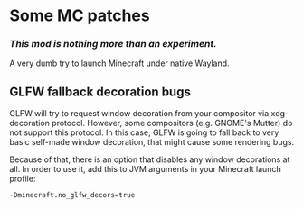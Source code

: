 # Some MC patches

### *This mod is nothing more than an experiment.*

A very dumb try to launch Minecraft under native Wayland.

## GLFW fallback decoration bugs

GLFW will try to request window decoration from your compositor via xdg-decoration protocol.
However, some compositors (e.g. GNOME's Mutter) do not support this protocol.
In this case, GLFW is going to fall back to very basic self-made window decoration, that might cause some rendering bugs.

Because of that, there is an option that disables any window decorations at all.
In order to use it, add this to JVM arguments in your Minecraft launch profile:
```
-Dminecraft.no_glfw_decors=true
```
